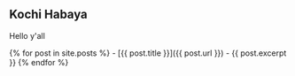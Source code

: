## Kochi Habaya

Hello y'all

{% for post in site.posts %}
    - [{{ post.title }}]({{ post.url }}) - {{ post.excerpt }}
{% endfor %}

